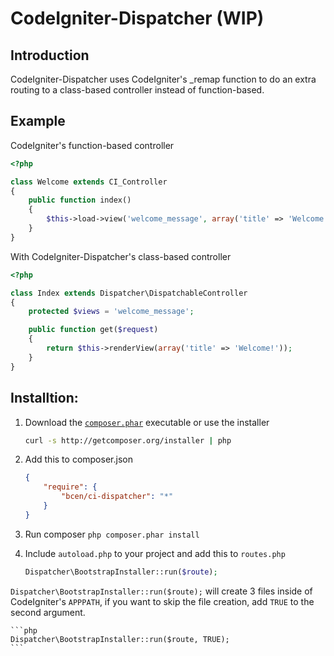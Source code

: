 CodeIgniter-Dispatcher (WIP)
============================


Introduction
-------------

CodeIgniter-Dispatcher uses CodeIgniter's _remap function to do an extra routing
to a class-based controller instead of function-based.


Example
--------

CodeIgniter's function-based controller

```php
<?php

class Welcome extends CI_Controller
{
    public function index()
    {
        $this->load->view('welcome_message', array('title' => 'Welcome!'));
    }
}
```

With CodeIgniter-Dispatcher's class-based controller

```php
<?php

class Index extends Dispatcher\DispatchableController
{
    protected $views = 'welcome_message';

    public function get($request)
    {
        return $this->renderView(array('title' => 'Welcome!'));
    }
}
```


Installtion:
------------

1. Download the [`composer.phar`](http://getcomposer.org/composer.phar) executable or use the installer

    ```sh
    curl -s http://getcomposer.org/installer | php
    ```

2. Add this to composer.json

    ```json
    {
        "require": {
            "bcen/ci-dispatcher": "*"
        }
    }
    ```

3. Run composer `php composer.phar install`

4. Include `autoload.php` to your project and add this to `routes.php`
    ```php
    Dispatcher\BootstrapInstaller::run($route);
    ```

`Dispatcher\BootstrapInstaller::run($route);` will create 3 files inside of CodeIgniter's
`APPPATH`, if you want to skip the file creation, add `TRUE` to the second argument.

    ```php
    Dispatcher\BootstrapInstaller::run($route, TRUE);
    ```
